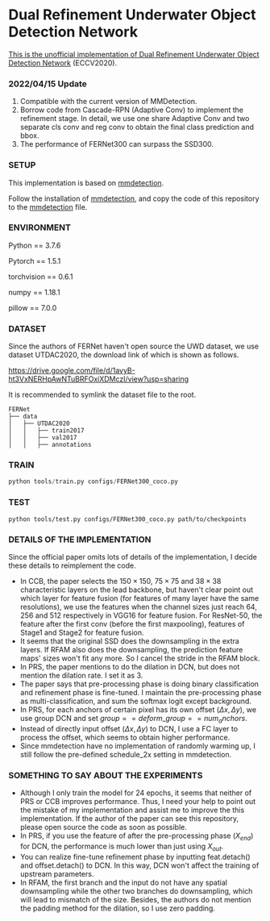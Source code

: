 # Dual Refinement Underwater Object Detection Network

[This is the unofficial implementation of Dual Refinement Underwater Object Detection Network](https://link.springer.com/chapter/10.1007/978-3-030-58565-5_17) (ECCV2020).

### 2022/04/15 Update

1. Compatible with the current version of MMDetection.
2. Borrow code from Cascade-RPN (Adaptive Conv) to implement the refinement stage. In detail, we use one share Adaptive Conv and two separate cls conv and reg conv to obtain the final class prediction and bbox.
3. The performance of FERNet300 can surpass the SSD300. 

### SETUP

This implementation is based on [mmdetection](https://github.com/open-mmlab/mmdetection).

Follow the installation of [mmdetection](https://github.com/open-mmlab/mmdetection), and copy the code of this repository to the [mmdetection](https://github.com/open-mmlab/mmdetection) file.

### ENVIRONMENT

Python == 3.7.6

Pytorch == 1.5.1

torchvision == 0.6.1

numpy == 1.18.1

pillow == 7.0.0

### DATASET

Since the authors of FERNet haven't open source the UWD dataset, we use dataset UTDAC2020, the download link of which is shown as follows.

https://drive.google.com/file/d/1avyB-ht3VxNERHpAwNTuBRFOxiXDMczI/view?usp=sharing

It is recommended to symlink the dataset file to the root.

```
FERNet
├── data
│   ├── UTDAC2020
│   │   ├── train2017
│   │   ├── val2017
│   │   ├── annotations
```

### TRAIN

```python
python tools/train.py configs/FERNet300_coco.py
```

### TEST

```
python tools/test.py configs/FERNet300_coco.py path/to/checkpoints
```

### DETAILS OF THE IMPLEMENTATION

Since the official paper omits lots of details of the implementation, I decide these details to reimplement the code.

- In CCB, the paper selects the $150 \times 150$, $75 \times 75$ and  $38 \times 38$ characteristic layers on the lead backbone, but haven't clear point out which layer for feature fusion (for features of many layer have the same resolutions), we use the features when the channel sizes just reach 64, 256 and 512 respectively in VGG16 for feature fusion. For ResNet-50, the feature after the first conv (before the first maxpooling), features of Stage1 and Stage2 for feature fusion.
- It seems that the original SSD does the downsampling in the extra layers. If RFAM also does the downsampling, the prediction feature maps' sizes won't fit any more. So I cancel the stride in the RFAM block.
- In PRS, the paper mentions to do the dilation in DCN, but does not mention the dilation rate. I set it as 3.
- The paper says that pre-processing phase is doing binary classification and refinement phase is fine-tuned. I maintain the pre-processing phase as multi-classification, and sum the softmax logit except background.
- In PRS, for each anchors of certain pixel has its own offset ($\Delta x, \Delta y$), we use group DCN and set  $group == deform\_group == num_anchors$. 
- Instead of directly input offset ($\Delta x, \Delta y$) to DCN, I use a FC layer to process the offset, which seems to obtain higher performance.
- Since mmdetection have no implementation of randomly warming up, I still follow the pre-defined schedule_2x setting in mmdetection.

### SOMETHING TO SAY ABOUT THE EXPERIMENTS

- Although I only train the model for 24 epochs, it seems that neither of PRS or CCB improves performance. Thus, I need your help to point out the mistake of my implementation and assist me to improve the this implementation. If the author of the paper can see this repository, please open source the code as soon as possible. 
- In PRS, if you use the feature of after the pre-processing phase ($X_{end}$) for DCN, the performance is much lower than just using $X_{out}$. 
- You can realize fine-tune refinement phase by inputting feat.detach() and offset.detach() to DCN. In this way, DCN won't affect the training of upstream parameters.
- In RFAM, the first branch and the input do not have any spatial downsampling while the other two branches do downsampling, which will lead to mismatch of the size. Besides, the authors do not mention the padding method for the dilation, so I use zero padding.
